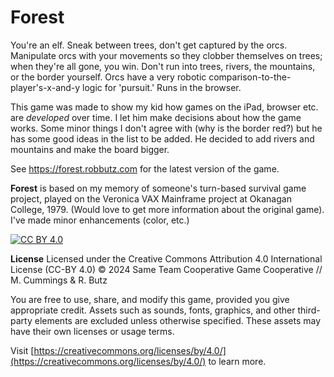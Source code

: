 # Forest

You're an elf. Sneak between trees, don't get captured by the orcs. Manipulate orcs with your movements so they clobber themselves on trees; when they're all gone, you win. Don't run into trees, rivers, the mountains, or the border yourself. Orcs have a very robotic comparison-to-the-player's-x-and-y logic for 'pursuit.' Runs in the browser. 

This game was made to show my kid how games on the iPad, browser etc. are *developed* over time. I let him make decisions about how the game works. Some minor things I don't agree with (why is the border red?) but he has some good ideas in the list to be added. He decided to add rivers and mountains and make the board bigger.

See https://forest.robbutz.com for the latest version of the game.

**Forest** is based on my memory of someone's turn-based survival game project, played on the Veronica VAX Mainframe project at Okanagan College, 1979. (Would love to get more information about the original game). I've made minor enhancements (color, etc.) 

[![CC BY 4.0](https://licensebuttons.net/l/by/4.0/88x31.png)](https://creativecommons.org/licenses/by/4.0/)

**License**
Licensed under the Creative Commons Attribution 4.0 International License (CC-BY 4.0) © 2024 Same Team Cooperative Game Cooperative // M. Cummings & R. Butz

You are free to use, share, and modify this game, provided you give appropriate credit. Assets such as sounds, fonts, graphics, and other third-party elements are excluded unless otherwise specified. These assets may have their own licenses or usage terms. 

Visit [https://creativecommons.org/licenses/by/4.0/](https://creativecommons.org/licenses/by/4.0/) to learn more.